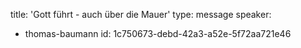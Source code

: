 title: 'Gott führt - auch über die Mauer'
type: message
speaker:
  - thomas-baumann
id: 1c750673-debd-42a3-a52e-5f72aa721e46
